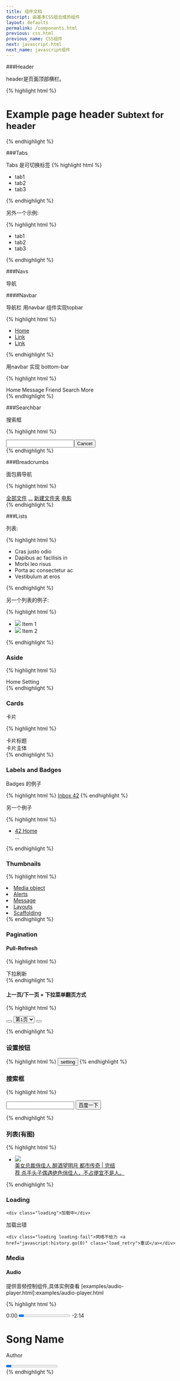 ```yaml
---
title: 组件文档
descript: 由基本CSS组合成的组件
layout: defaults
permalink: /components.html
previous: css.html
previous_name: CSS组件
next: javascript.html
next_name: javascript组件
---
```


###Header

header是页面顶部横栏。
    
{% highlight html %}
<div class="header">
  <h1>Example page header <small>Subtext for header</small></h1>
</div>
{% endhighlight %}

###Tabs

Tabs 是可切换标签
{% highlight html %}
<ul class="nav nav-pills">
    <li>tab1</li>
    <li>tab2</li>
    <li>tab3</li>
</ul>
{% endhighlight %}

另外一个示例:

{% highlight html %}
    <ul class="nav nav-pills nav-justified">
        <li>tab1</li>
        <li>tab2</li>
        <li>tab3</li>
    </ul>
{% endhighlight %}

###Navs

导航

####Navbar

导航栏
用navbar 组件实现topbar

{% highlight html %}
<nav class="navbar navbar-default">
    <div class="collapse navbar-collapse">
      <ul class="nav navbar-nav">
        <li class="active"><a href="#">Home</a></li>
        <li><a href="#">Link</a></li>
        <li><a href="#">Link</a></li>
      </ul>
    </div>
</nav>
{% endhighlight %}

用navbar 实现 bottom-bar

{% highlight html %}
<nav class="navbar">
  <a><span class="icon-home"></span>Home</a>
  <a><span class="icon-message"></span>Message</a>
  <a><span class="icon-friend"></span>Friend</a>
  <a><span class="icon-search"></span>Search</a>
  <a><span class="icon-more"></span>More</a>
</nav>
{% endhighlight %}


###Searchbar

搜索框

{% highlight html %}
    <div class="searchbar"><input class="search-query"><button class="btn search-btn">Cancel</button></div>
{% endhighlight %}

###Breadcrumbs

面包屑导航

{% highlight html %}
<nav class="breadcrumb">
  <a href="a">全部文件</a><span class="divider"></span>
  <a href="###">...</a><span class="divider"></span>
  <a href="b">新建文件夹</a><span class="divider"></span>
  <a href="" class="active">电影</a>
</nav>
{% endhighlight %}

###Lists

列表:

{% highlight html %}
<ul class="list-group">
    <li class="item">Cras justo odio</li>
    <li class="item">Dapibus ac facilisis in</li>
    <li class="item">Morbi leo risus</li>
    <li class="item">Porta ac consectetur ac</li>
    <li class="item">Vestibulum at eros</li>
</ul>	
{% endhighlight %}

另一个列表的例子:

{% highlight html %}
<ul class="list">
    <li>
        <span><img src="img/list-icon-1.jpg" class="img-circle"></span><span class="main"> Item 1 </span>
    </li>
    <li>
        <span><img src="img/list-icon-2.png" class="img-circle"></span><span class="main"> Item 2 </span>
    </li>
</ul>
{% endhighlight %}

<!--
Swipe to delete
-->

### Aside

{% highlight html %}
<nav>
<a><span class="icon-home"></span>Home</a>
<a><span class="icon-setting"></span>Setting</a>
</nav>
{% endhighlight %}


### Cards

卡片

{% highlight html %}
<div class="card-header">卡片标题</div>
<div class="card">卡片主体</div>
{% endhighlight %}


### Labels and Badges

Badges 的例子

{% highlight html %}
<a href="#">Inbox <span class="badge">42</span></a>
{% endhighlight %}

另一个例子

{% highlight html %}
<ul class="nav nav-pills nav-stacked">
  <li class="active">
    <a href="#">
      <span class="badge pull-right">42</span>
      Home
    </a>
  </li>
  ...
</ul>
{% endhighlight %}

### Thumbnails

{% highlight html %}
<li><a href="#media"><i class="icon-chevron-right"></i> Media object</a></li>
<li><a href="#alerts"><i class="icon-chevron-right"></i> Alerts</a></li>
<li><a href=""><i class="icon-chevron-right"></i> Message</a></li>
<li><a href=""><i class="icon-chevron-right"></i> Layouts</a></li>
<li><a href=""><i class="icon-chevron-right"></i> Scaffolding</a></li>
{% endhighlight %}

### Pagination

#### Pull-Refresh

{% highlight html %}
<div class="pull-refresh">下拉刷新</div>
{% endhighlight %}

#### 上一页/下一页  + 下拉菜单翻页方式

{% highlight html %}
<div class="panel panel-default">
<div class="panel-body">
<button type="button" class="btn btn-default">
<span class="glyphicon glyphicon-chevron-up"></span>
</button>

<select class="paging-select">
<option value="0">第1页</option>
<option value="1">第2页</option>
</select>

<button type="button" class="btn btn-default">
<span class="glyphicon glyphicon-chevron-down"></span>
</button>
</div>
</div>

{% endhighlight %}

### 设置按钮

{% highlight html %}
<button type="button" class="btn btn-default">
setting
<span class="glyphicon glyphicon-chevron-right"></span>
</button>
{% endhighlight %}


### 搜索框

{% highlight html %}
<form>
<div class="se-box">
<input type="search" class="se-input" value="">
<button type="submit" class="se-btn">百度一下</button>
</div>
</form>
{% endhighlight %}

### 列表(有图)

{% highlight html %}
<ul class="media-list-group">
    <li class="list-item">
        <a href="1.html">
            <div class="list-item-img"><img src="cover.png"></div>
            <div class="list-item-content">
                <span class="bookname">美女总裁俏佳人</span>
                <span class="penname">醉酒望明月</span>
                <span class="cate">都市传奇</span>
                <span class="sep">|</span>
                <span class="status">完结</span>
            </div>
            <div class="list-item-subcontent">
                <span class="read-ico">荐</span>
                <span class="read-cont">杀手头子偶遇绝色俏佳人，不占便宜不是人。</span>
            </div>
        </a>
    </li>
</ul>
{% endhighlight %}

### Loading

	<div class="loading">加载中</div>

加载出错

	<div class="loading loading-fail">网络不给力 <a href="javascript:history.go(0)" class="load_retry">重试</a></div>

### Media

#### Audio

提供音频控制组件,具体实例查看 [examples/audio-player.html]:examples/audio-player.html

{% highlight html %}
    <div class="audio-player">
        <div class="audio-progress">
             0:00 <progress class="audio-progress-bar" max="100" value="10"></progress> -2:14
        </div>
        <div id="audio-info">
            <h1 class="title">Song Name</h1>
            <p class="descript">Author</p>
        </div>
        <div class='audio-controls'>
            <div>
                <span class="icon icon-backward"></span>
            </div>
            <div>
                <span class="icon icon-play"></span>
            </div>
            <div>
                <span class="icon icon-forward"></span>
            </div>
        </div>
        <div class="audio-volumn">
            <span class="icon icon-volume-down"></span> 
            <progress max="100" value="10" class="audio-volume-slidebar"></progress> 
            <span class="icon icon-volume-up"></span>
        </div>
    </div>
{% endhighlight %}
